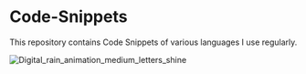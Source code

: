 # Code-Snippets
This repository contains Code Snippets of various languages I use regularly.

![Digital_rain_animation_medium_letters_shine](https://user-images.githubusercontent.com/117080369/206724455-9ac6b2e1-8c47-4052-ba59-02267c4e678e.gif)
